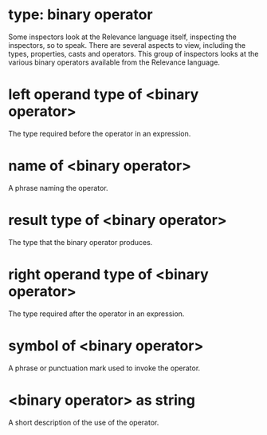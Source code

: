 # type: binary operator

Some inspectors look at the Relevance language itself, inspecting the inspectors, so to speak. There are several aspects to view, including the types, properties, casts and operators. This group of inspectors looks at the various binary operators available from the Relevance language.

# left operand type of &lt;binary operator&gt;

The type required before the operator in an expression.

# name of &lt;binary operator&gt;

A phrase naming the operator.

# result type of &lt;binary operator&gt;

The type that the binary operator produces.

# right operand type of &lt;binary operator&gt;

The type required after the operator in an expression.

# symbol of &lt;binary operator&gt;

A phrase or punctuation mark used to invoke the operator.

# &lt;binary operator&gt; as string

A short description of the use of the operator.
